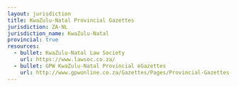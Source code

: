 ```yaml
---
layout: jurisdiction
title: KwaZulu-Natal Provincial Gazettes
jurisdiction: ZA-NL
jurisdiction_name: KwaZulu-Natal
provincial: true
resources:
  - bullet: KwaZulu-Natal Law Society
    url: https://www.lawsoc.co.za/
  - bullet: GPW KwaZulu-Natal Provincial eGazettes
    url: http://www.gpwonline.co.za/Gazettes/Pages/Provincial-Gazettes-KwaZulu-Natal.aspx
---
```

